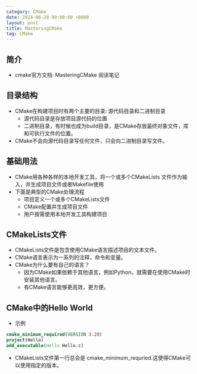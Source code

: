 ```yaml
---
category: CMake
date: 2024-08-28 09:00:00 +0800
layout: post
title: MasteringCMake
tag: CMake
---
```

## 简介

+ cmake官方文档: MasteringCMake 阅读笔记

## 目录结构

+ CMake在构建项目时有两个主要的目录: 源代码目录和二进制目录
  + 源代码目录是存放项目源代码的位置
  + 二进制目录，有时候也成为build目录，是CMake存放最终对象文件，库和可执行文件的位置。
+ CMake不会向源代码目录写任何文件，只会向二进制目录写文件。

## 基础用法

+ CMake用各种各样的本地开发工具，将一个或多个CMakeLists 文件作为输入，并生成项目文件或者Makefile使用
+ 下面是典型的CMake处理流程
  + 项目定义一个或多个CMakeLists文件
  + CMake配置并生成项目文件
  + 用户按需使用本地开发工具构建项目

## CMakeLists文件

+ CMakeLists文件是包含使用CMake语言描述项目的文本文件。
+ CMake语言表示为一系列的注释，命令和变量。
+ CMake为什么要有自己的语言？
  + 因为CMake如果依赖于其他语言，例如Python，就需要在使用CMake时安装其他语言。
  + 有CMake语言能够更高效，更方便。

## CMake中的Hello World

+ 示例
```cmake
cmake_minimum_required(VERSION 3.20)
project(Hello)
add_executable(Hello Hello.c)
```

+ CMakeLists文件第一行总会是 cmake_minimum_requried.这使得CMake可以使用指定的版本。
